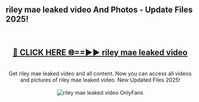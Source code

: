 <h2>riley mae leaked video And Photos - Update Files 2025!</h2>
<br>
<div align="center">
<h2><a href="https://betterlinks.top/A2PfLJ" rel="nofollow">🔴 CLICK HERE 🌐==►► riley mae leaked video</a></h2>
<br>
Get riley mae leaked video and all content. Now you can access all videos and pictures of riley mae leaked video. New Updated Files 2025!
<br>
<br>
<a href="https://betterlinks.top/A2PfLJ" rel="nofollow" data-target="animated-image.originalLink"><img src="https://i.imgur.com/dJHk4Zq.gif" alt="riley mae leaked video OnlyFans" style="max-width: 100%; display: inline-block;" data-target="animated-image.originalImage"></a>
</div>
<br>